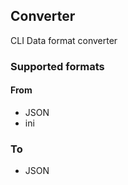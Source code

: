 ## Converter
CLI Data format converter

### Supported formats

#### From
* JSON
* ini

### To
* JSON

